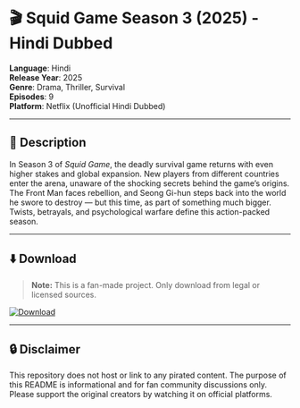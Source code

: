 # 🎬 Squid Game Season 3 (2025) - Hindi Dubbed

**Language**: Hindi  
**Release Year**: 2025  
**Genre**: Drama, Thriller, Survival  
**Episodes**: 9  
**Platform**: Netflix (Unofficial Hindi Dubbed)  

---

## 📖 Description

In Season 3 of *Squid Game*, the deadly survival game returns with even higher stakes and global expansion. New players from different countries enter the arena, unaware of the shocking secrets behind the game’s origins. The Front Man faces rebellion, and Seong Gi-hun steps back into the world he swore to destroy — but this time, as part of something much bigger. Twists, betrayals, and psychological warfare define this action-packed season.

---

## ⬇️ Download

> **Note:** This is a fan-made project. Only download from legal or licensed sources.

[![Download](https://img.shields.io/badge/Download-Squid_Game_Season_3_Hindi-blue?style=for-the-badge&logo=netflix)](https://example.com/download-squid-game-season-3-hindi)

---

## 🔒 Disclaimer

This repository does not host or link to any pirated content. The purpose of this README is informational and for fan community discussions only. Please support the original creators by watching it on official platforms.
